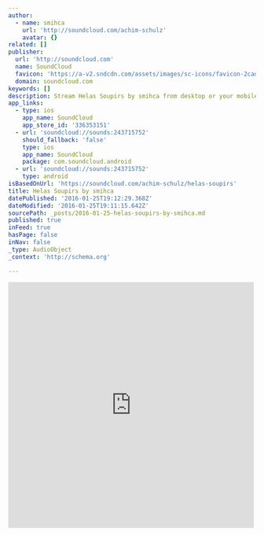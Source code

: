 ```yaml
---
author:
  - name: smihca
    url: 'http://soundcloud.com/achim-schulz'
    avatar: {}
related: []
publisher:
  url: 'http://soundcloud.com'
  name: SoundCloud
  favicon: 'https://a-v2.sndcdn.com/assets/images/sc-icons/favicon-2cadd14b.ico'
  domain: soundcloud.com
keywords: []
description: Stream Helas Soupirs by smihca from desktop or your mobile device
app_links:
  - type: ios
    app_name: SoundCloud
    app_store_id: '336353151'
  - url: 'soundcloud://sounds:243715752'
    should_fallback: 'false'
    type: ios
    app_name: SoundCloud
    package: com.soundcloud.android
  - url: 'soundcloud://sounds:243715752'
    type: android
isBasedOnUrl: 'https://soundcloud.com/achim-schulz/helas-soupirs'
title: Helas Soupirs by smihca
datePublished: '2016-01-25T19:12:29.368Z'
dateModified: '2016-01-25T19:11:15.642Z'
sourcePath: _posts/2016-01-25-helas-soupirs-by-smihca.md
published: true
inFeed: true
hasPage: false
inNav: false
_type: AudioObject
_context: 'http://schema.org'

---
```

<iframe src="https://cdn.embedly.com/widgets/media.html?src=https%3A%2F%2Fw.soundcloud.com%2Fplayer%2F%3Fvisual%3Dtrue%26url%3Dhttp%253A%252F%252Fapi.soundcloud.com%252Ftracks%252F243715752%26show_artwork%3Dtrue&amp;url=https%3A%2F%2Fsoundcloud.com%2Fachim-schulz%2Fhelas-soupirs&amp;image=http%3A%2F%2Fi1.sndcdn.com%2Fartworks-000144528020-5uq9wv-t500x500.jpg&amp;key=b7d04c9b404c499eba89ee7072e1c4f7&amp;type=text%2Fhtml&amp;schema=soundcloud" width="500" height="500" scrolling="no" frameborder="0" allowfullscreen="allowfullscreen" style=""></iframe>